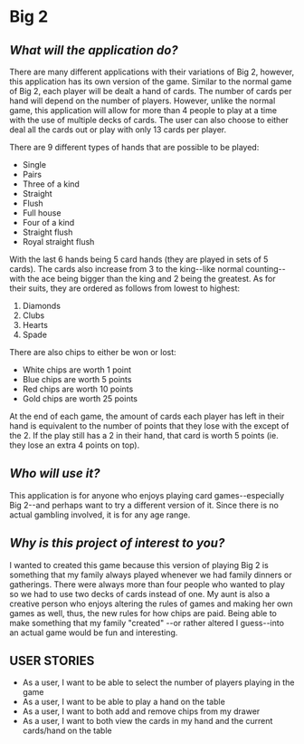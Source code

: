 # Big 2

## ***What will the application do?***

There are many different applications with their variations of Big 2, however, this application has its own version of
the game. Similar to the normal game of Big 2, each player will be dealt a hand of cards. The number of cards per hand 
will depend on the number of players. However, unlike the normal game, this application will allow for more than 4 
people to play at a time with the use of multiple decks of cards. The user can also choose to either deal all the cards
out or play with only 13 cards per player.

There are 9 different types of hands that are possible to be played:
- Single
- Pairs
- Three of a kind
- Straight
- Flush
- Full house
- Four of a kind
- Straight flush
- Royal straight flush

With the last 6 hands being 5 card hands (they are played in sets of 5 cards). The cards also increase from 3 to the
king--like normal counting--with the ace being bigger than the king and 2 being the greatest. As for their suits, they
are ordered as follows from lowest to highest:
1. Diamonds
2. Clubs
3. Hearts
4. Spade

There are also chips to either be won or lost:
- White chips are worth 1 point
- Blue chips are worth 5 points
- Red chips are worth 10 points
- Gold chips are worth 25 points

At the end of each game, the amount of cards each player has left in their hand is equivalent to the number of points 
that they lose with the except of the 2. If the play still has a 2 in their hand, that card is worth 5 points (ie. they 
lose an extra 4 points on top).

## ***Who will use it?***

This application is for anyone who enjoys playing card games--especially Big 2--and perhaps want to try a different 
version of it. Since there is no actual gambling involved, it is for any age range.

## ***Why is this project of interest to you?***

I wanted to created this game because this version of playing Big 2 is something that my family always played whenever 
we had family dinners or gatherings. There were always more than four people who wanted to play so we had to use two 
decks of cards instead of one. My aunt is also a creative person who enjoys altering the rules of games and making her 
own games as well, thus, the new rules for how chips are paid. Being able to make something that my family "created" 
--or rather altered I guess--into an actual game would be fun and interesting.


## USER STORIES

- As a user, I want to be able to select the number of players playing in the game
- As a user, I want to be able to play a hand on the table
- As a user, I want to both add and remove chips from my drawer
- As a user, I want to both view the cards in my hand and the current cards/hand on the table
